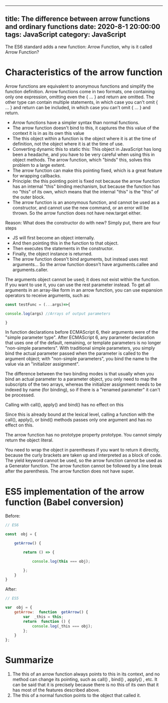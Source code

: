 
---
title: The difference between arrow functions and ordinary functions
date: 2020-8-1 20:00:00
tags:  JavaScript
category: JavaScript
---
The ES6 standard adds a new function: Arrow Function, why is it called Arrow Function?

# Characteristics of the arrow function
Arrow functions are equivalent to anonymous functions and simplify the function definition. Arrow functions come in two formats, one containing only one expression, omitting even the { ... } and return are omitted. The other type can contain multiple statements, in which case you can't omit { ... } and return can be included, in which case you can't omit { ... } and return.

- Arrow functions have a simpler syntax than normal functions.
- The arrow function doesn't bind to this, it captures the this value of the context it is in as its own this value
 - The this object within a function is the object where it is at the time of definition, not the object where it is at the time of use.
 - Converting dynamic this to static this: This object in JavaScript has long been a headache, and you have to be very careful when using this in object methods. The arrow function, which "binds" this, solves this problem to a large extent.
 - The arrow function can make this pointing fixed, which is a great feature for wrapping callbacks.
 - Principle: the this pointing point is fixed not because the arrow function has an internal "this" binding mechanism, but because the function has no "this" of its own, which means that the internal "this" is the "this" of the outer block.
- The arrow function is an anonymous function, and cannot be used as a constructor, and cannot use the new command, or an error will be thrown. So the arrow function does not have new.target either.

Reason: What does the constructor do with new? Simply put, there are four steps

- JS will first become an object internally.
- And then pointing this in the function to that object.
- Then executes the statements in the constructor.
- Finally, the object instance is returned.
- The arrow function doesn't bind arguments, but instead uses rest arguments... So the arrow function doesn't have arguments.callee and arguments.caller.

The arguments object cannot be used; it does not exist within the function. If you want to use it, you can use the rest parameter instead. To get all arguments in an array-like form in an arrow function, you can use expansion operators to receive arguments, such as:

```js
const testFunc = (...args)=>{

console.log(args) //Arrays of output parameters

}
```
In function declarations before ECMAScript 6, their arguments were of the "simple parameter type". After ECMAScript 6, any parameter declaration that uses one of the default, remaining, or template parameters is no longer "non-simple parameters".
With traditional simple parameters, you simply bind the actual parameter passed when the parameter is called to the argument object; with "non-simple parameters", you bind the name to the value via an "initializer assignment".

The difference between the two binding modes is that usually when you bind an actual parameter to a parameter object, you only need to map the subscripts of the two arrays, whereas the initializer assignment needs to be indexed by name (for binding), so if there is a "renamed parameter" it can't be processed.

Calling with call(), apply() and bind() has no effect on this

Since this is already bound at the lexical level, calling a function with the call(), apply(), or bind() methods passes only one argument and has no effect on this.

The arrow function has no prototype property prototype.
You cannot simply return the object literal.

You need to wrap the object in parentheses if you want to return it directly, because the curly brackets are taken up and interpreted as a block of code.
The yield keyword cannot be used, so the arrow function cannot be used as a Generator function.
The arrow function cannot be followed by a line break after the parenthesis.
The arrow function does not have super.

# ES5 implementation of the arrow function (Babel conversion)

Before:
```js
// ES6

const  obj = {

    getArrow() {

        return () => {

            console.log(this === obj);

        };
    }
}
```
After:
```js
// ES5

var  obj = {
    getArrow:  function  getArrow() {
        var  _this = this;
        return  function () {
            console.log(_this === obj);
        };
    }
};
```
# Summarize
1. The this of an arrow function always points to this in its context, and no method can change its pointing, such as call() , bind() , apply() , etc. It can be said that it is precisely because there is no this of its own that it has most of the features described above.
2. The this of a normal function points to the object that called it.




